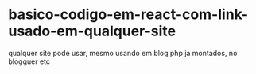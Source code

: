 # basico-codigo-em-react-com-link-usado-em-qualquer-site
qualquer site pode usar, mesmo usando em blog php ja montados, no blogguer etc
